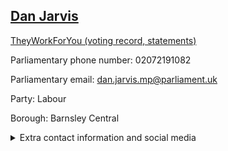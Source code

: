 ## <a href="https://members.parliament.uk/member/4243/contact">Dan Jarvis</a>

<a href="https://www.theyworkforyou.com/mp/25067/dan_jarvis/barnsley_central">TheyWorkForYou (voting record, statements)</a> 

Parliamentary phone number: 02072191082 

Parliamentary email: dan.jarvis.mp@parliament.uk 

Party: Labour 

Borough: Barnsley Central 

<details><summary>Extra contact information and social media</summary> 
<li>Website: https://www.danjarvis.org</li>
<li>Twitter: https://twitter.com/DanJarvisMP</li>
<li>Constituency office phone number: 01226787893</li>
<li>Constituency office email: officeofdan.jarvis.mp@parliament.uk</li>
<li>Facebook:</li>
<li>Instagram:</li>
<li>Youtube:</li>
<li>Linkedin:</li>
<li>Government department phone number:</li>
<li>Government department email:</li>
<li>Threads:</li>
<li>Party office phone number:</li>
<li>Party office email:</li>
<li>Tiktok:</li>
</details>